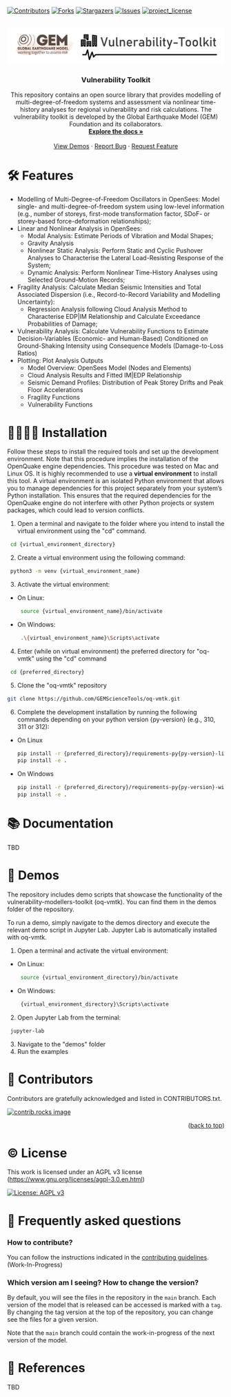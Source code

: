 <a id="readme-top"></a>

<!-- PROJECT SHIELDS -->

[![Contributors][contributors-shield]][contributors-url]
[![Forks][forks-shield]][forks-url]
[![Stargazers][stars-shield]][stars-url]
[![Issues][issues-shield]][issues-url]
[![project_license][license-shield]][license-url]


<!-- PROJECT LOGO -->
<br />
<div align="center">
  <a href="https://github.com/GEMScienceTools/vulnerability-toolkit">
    <img src="imgs/gem-vulnerability-toolkit.png" alt="Logo" >
  </a>

  <h3 align="center">Vulnerability Toolkit</h3>

  <p align="center">
    This repository contains an open source library that provides modelling of multi-degree-of-freedom systems and assessment via nonlinear time-history analyses for regional vulnerability and risk calculations. The vulnerability toolkit is developed by the Global Earthquake Model (GEM) Foundation and its collaborators.
    <br />
    <a href="https://github.com/GEMScienceTools/vulnerability-toolkit/docs"><strong>Explore the docs »</strong></a>
    <br />
    <br />
    <a href="https://github.com/GEMScienceTools/vulnerability-toolkit/demos">View Demos</a>
    ·
    <a href="https://github.com/GEMScienceTools/vulnerability-toolkit/issues/new?labels=bug&template=bug-report---.md">Report Bug</a>
    ·
    <a href="https://github.com/GEMScienceTools/vulnerability-toolkit/issues/new?labels=enhancement&template=feature-request---.md">Request Feature</a>
  </p>
</div>

# 🛠️ Features

* Modelling of Multi-Degree-of-Freedom Oscillators in OpenSees: Model single- and multi-degree-of-freedom system using low-level information (e.g., number of storeys, first-mode transformation factor, SDoF- or storey-based force-deformation relationships);
* Linear and Nonlinear Analysis in OpenSees:
  * Modal Analysis: Estimate Periods of Vibration and Modal Shapes;
  * Gravity Analysis
  * Nonlinear Static Analysis: Perform Static and Cyclic Pushover Analyses to Characterise the Lateral Load-Resisting Response of the System;
  * Dynamic Analysis: Perform Nonlinear Time-History Analyses using Selected Ground-Motion Records;
* Fragility Analysis: Calculate Median Seismic Intensities and Total Associated Dispersion (i.e., Record-to-Record Variability and Modelling Uncertainty):
  * Regression Analysis following Cloud Analysis Method to Characterise EDP|IM Relationship and Calculate Exceedance Probabilities of Damage;
* Vulnerability Analysis: Calculate Vulnerability Functions to Estimate Decision-Variables (Economic- and Human-Based) Conditioned on Ground-Shaking Intensity using Consequence Models (Damage-to-Loss Ratios)
* Plotting: Plot Analysis Outputs
  * Model Overview: OpenSees Model (Nodes and Elements)  
  * Cloud Analysis Results and Fitted IM|EDP Relationship
  * Seismic Demand Profiles: Distribution of Peak Storey Drifts and Peak Floor Accelerations
  * Fragility Functions
  * Vulnerability Functions

# 👩‍💻🧑‍💻 Installation

Follow these steps to install the required tools and set up the development environment. Note that this procedure implies the installation of the OpenQuake engine dependencies. This procedure was tested on Mac and Linux OS.
It is highly recommended to use a **virtual environment** to install this tool. A virtual environment is an isolated Python environment that allows you to manage dependencies for this project separately from your system’s Python installation. This ensures that the required dependencies for the OpenQuake engine do not interfere with other Python projects or system packages, which could lead to version conflicts.

1. Open a terminal and navigate to the folder where you intend to install the virtual environment using the "cd" command.

  ```bash
   cd {virtual_environment_directory}
  ```

2. Create a virtual environment using the following command:

  ```bash
   python3 -m venv {virtual_environment_name}
  ```

3. Activate the virtual environment:
* On Linux:

  ```bash
   source {virtual_environment_name}/bin/activate
  ```

* On Windows:

  ```bash
   .\{virtual_environment_name}\Scripts\activate
  ```

4. Enter (while on virtual environment) the preferred directory for "oq-vmtk" using the "cd" command

  ```bash
   cd {preferred_directory}
  ```

5. Clone the "oq-vmtk" repository

 ```bash
 git clone https://github.com/GEMScienceTools/oq-vmtk.git
 ```

6. Complete the development installation by running the following commands depending on your python version {py-version} (e.g., 310, 311 or 312):
* On Linux

  ```bash
  pip install -r {preferred_directory}/requirements-py{py-version}-linux.txt
  pip install -e .
  ```

* On Windows

  ```bash
  pip install -r {preferred_directory}/requirements-py{py-version}-win64.txt
  pip install -e .
  ```

# 📚 Documentation

TBD

# 📼 Demos

The repository includes demo scripts that showcase the functionality of the vulnerability-modellers-toolkit (oq-vmtk). You can find them in the demos folder of the repository.

To run a demo, simply navigate to the demos directory and execute the relevant demo script in Jupyter Lab. Jupyter Lab is automatically installed with oq-vmtk.

1. Open a terminal and activate the virtual environment:
* On Linux:

  ```bash
   source {virtual_environment_directory}/bin/activate
  ```

* On Windows:

  ```bash
   {virtual_environment_directory}\Scripts\activate
  ```
2. Open Jupyter Lab from the terminal:

  ```bash
   jupyter-lab
  ```

3. Navigate to the "demos" folder
4. Run the examples

# 🌟 Contributors

Contributors are gratefully acknowledged and listed in CONTRIBUTORS.txt.

<a href="https://github.com/GEMScienceTools/vulnerability-toolkit/graphs/contributors">
  <img src="https://contrib.rocks/image?repo=GEMScienceTools/vulnerability-toolkit" alt="contrib.rocks image" />
</a>

<p align="right">(<a href="#readme-top">back to top</a>)</p>

# © License

This work is licensed under an AGPL v3 license (https://www.gnu.org/licenses/agpl-3.0.en.html)

[![License: AGPL v3](https://img.shields.io/badge/License-AGPL_v3-blue.svg)](https://www.gnu.org/licenses/agpl-3.0)

# 🤔 Frequently asked questions

### How to contribute?

You can follow the instructions indicated in the [contributing guidelines](./contribute_guidelines.md). (Work-In-Progress)

### Which version am I seeing? How to change the version?

By default, you will see the files in the repository in the `main` branch. Each version of the model that is released can be accessed is marked with a `tag`. By changing the tag version at the top of the repository, you can change see the files for a given version.

Note that the `main` branch could contain the work-in-progress of the next version of the model.

# 📑 References

TBD

<!-- MARKDOWN LINKS & IMAGES -->
<!-- https://www.markdownguide.org/basic-syntax/#reference-style-links -->
[contributors-shield]: https://img.shields.io/github/contributors/GEMScienceTools/vulnerability-toolkit.svg?style=for-the-badge
[contributors-url]: https://github.com/GEMScienceTools/vulnerability-toolkit/graphs/contributors
[forks-shield]: https://img.shields.io/github/forks/GEMScienceTools/vulnerability-toolkit.svg?style=for-the-badge
[forks-url]: https://github.com/GEMScienceTools/vulnerability-toolkit/network/members
[stars-shield]: https://img.shields.io/github/stars/GEMScienceTools/vulnerability-toolkit.svg?style=for-the-badge
[stars-url]: https://github.com/GEMScienceTools/vulnerability-toolkit/stargazers
[issues-shield]: https://img.shields.io/github/issues/GEMScienceTools/vulnerability-toolkit.svg?style=for-the-badge
[issues-url]: https://github.com/GEMScienceTools/vulnerability-toolkit/issues
[license-shield]: https://img.shields.io/github/license/GEMScienceTools/vulnerability-toolkit.svg?style=for-the-badge
[license-url]: https://github.com/GEMScienceTools/vulnerability-toolkit/blob/master/LICENSE.txt
